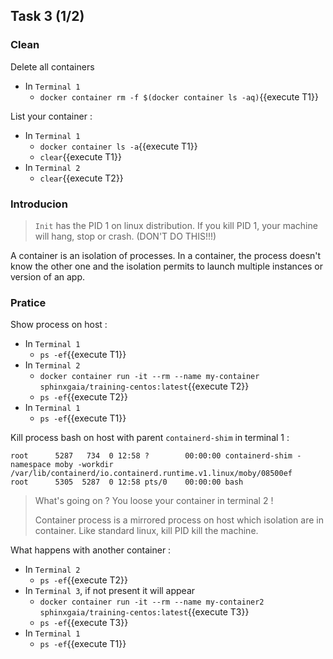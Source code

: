 ## Task 3 (1/2)

### Clean

Delete all containers
- In `Terminal 1`
  - `docker container rm -f $(docker container ls -aq)`{{execute T1}}

List your container :
- In `Terminal 1`
  - `docker container ls -a`{{execute T1}}
  - `clear`{{execute T1}}
- In `Terminal 2`
  - `clear`{{execute T2}}

### Introducion

> `Init` has the PID 1 on linux distribution. If you kill PID 1, your machine will hang, stop or crash. (DON'T DO THIS!!!)

A container is an isolation of processes. In a container, the process doesn't know the other one and the isolation permits to launch multiple instances or version of an app.

### Pratice

Show process on host :
- In `Terminal 1`
  - `ps -ef`{{execute T1}}
- In `Terminal 2`
  - `docker container run -it --rm --name my-container sphinxgaia/training-centos:latest`{{execute T2}}
  - `ps -ef`{{execute T2}}
- In `Terminal 1`
  - `ps -ef`{{execute T1}}

Kill process bash on host with parent `containerd-shim` in terminal 1 :
```
root      5287   734  0 12:58 ?        00:00:00 containerd-shim -namespace moby -workdir /var/lib/containerd/io.containerd.runtime.v1.linux/moby/08500ef
root      5305  5287  0 12:58 pts/0    00:00:00 bash
```

> What's going on ? You loose your container in terminal 2 !
> 
> Container process is a mirrored process on host which isolation are in container. Like standard linux, kill PID kill the machine.


What happens with another container :
- In `Terminal 2`
  - `ps -ef`{{execute T2}}
- In `Terminal 3`, if not present it will appear
  - `docker container run -it --rm --name my-container2 sphinxgaia/training-centos:latest`{{execute T3}}
  - `ps -ef`{{execute T3}}
- In `Terminal 1`
  - `ps -ef`{{execute T1}}
